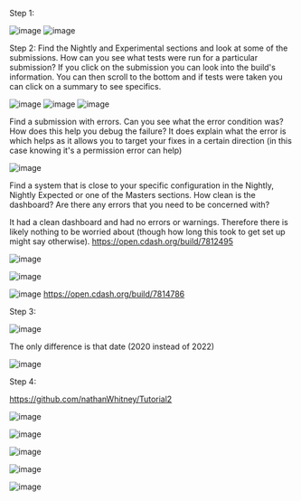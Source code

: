 Step 1:

![image](https://user-images.githubusercontent.com/68211239/160031173-dbe127ec-187a-41cb-8efe-3820e1d022f6.png)
![image](https://user-images.githubusercontent.com/68211239/160031203-09276215-0d0f-4706-8ba8-f3b33b99fc96.png)


Step 2:
Find the Nightly and Experimental sections and look at some of the submissions. How can you see what tests were run for a particular submission?
If you click on the submission you can look into the build's information. You can then scroll to the bottom and if tests were taken you can click on a summary to see specifics.

![image](https://user-images.githubusercontent.com/68211239/160032025-2797e81a-6bc3-4d42-8761-226110bd5d5c.png)
![image](https://user-images.githubusercontent.com/68211239/160032072-b7debdba-8739-465e-8804-29a549b07e80.png)
![image](https://user-images.githubusercontent.com/68211239/160032227-55cf4841-b572-4d65-9d36-32ea4874d93d.png)

Find a submission with errors. Can you see what the error condition was? How does this help you debug the failure?
It does explain what the error is which helps as it allows you to target your fixes in a certain direction (in this case knowing it's a permission error can help)

![image](https://user-images.githubusercontent.com/68211239/160033054-8976a45c-4bc0-4b79-b255-7c8aac69d799.png)

Find a system that is close to your specific configuration in the Nightly, Nightly Expected or one of the Masters sections. How clean is the dashboard? Are there any errors that you need to be concerned with?

It had a clean dashboard and had no errors or warnings. Therefore there is likely nothing to be worried about (though how long this took to get set up might say otherwise).
https://open.cdash.org/build/7812495

![image](https://user-images.githubusercontent.com/68211239/160033293-04d339c2-9122-4201-a084-021d7897127f.png)

![image](https://user-images.githubusercontent.com/68211239/160033415-1134ec82-8282-4edd-b20a-09feed7d49d6.png)

![image](https://user-images.githubusercontent.com/68211239/160040631-c3549d79-022b-4c23-a6ab-807544139b3e.png)
https://open.cdash.org/build/7814786


Step 3:

![image](https://user-images.githubusercontent.com/68211239/160043843-bc7b9df9-eaa7-44ef-9863-d46fb451c5c8.png)

The only difference is that date (2020 instead of 2022)

![image](https://user-images.githubusercontent.com/68211239/160045569-838cc2da-3df8-4db3-9daa-7de7fd4783c0.png)



Step 4:

https://github.com/nathanWhitney/Tutorial2

![image](https://user-images.githubusercontent.com/68211239/160051042-aadb05b3-dee7-42b2-9e2a-22faa9c752fb.png)

![image](https://user-images.githubusercontent.com/68211239/160053184-f536ab0a-d931-4c2f-b1aa-a6e3e5fb2560.png)

![image](https://user-images.githubusercontent.com/68211239/160053751-5f6384cb-1f23-47f5-a8bf-fd6bba7871cb.png)

![image](https://user-images.githubusercontent.com/68211239/160053871-6e1235a1-4a90-4e7b-a2aa-ecd379833006.png)

![image](https://user-images.githubusercontent.com/68211239/160053908-5c9ecaa6-0f76-45ef-8691-369e2f084035.png)





